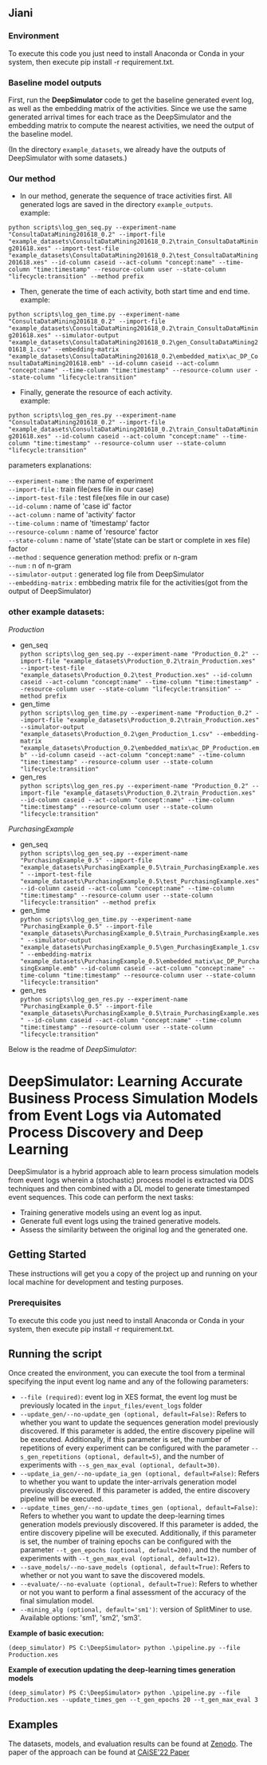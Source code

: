 ## Jiani
### Environment
To execute this code you just need to install Anaconda or Conda in your system, then execute pip install -r requirement.txt.
### Baseline model outputs
First, run the **DeepSimulator** code to get the baseline generated event log, as well as the embedding matrix of the activities.
Since we use the same generated arrival times for each trace as the DeepSimulator and the embedding matrix to compute the nearest activities, we need the output of the baseline model.

(In the directory `example_datasets`, we already have the outputs of DeepSimulator with some datasets.)

### Our method
* In our method, generate the sequence of trace activities first. All generated logs are saved in the directory `example_outputs`.   
example:

`python scripts\log_gen_seq.py --experiment-name "ConsultaDataMining201618_0.2" --import-file "example_datasets\ConsultaDataMining201618_0.2\train_ConsultaDataMining201618.xes" --import-test-file "example_datasets\ConsultaDataMining201618_0.2\test_ConsultaDataMining201618.xes" --id-column caseid --act-column "concept:name" --time-column "time:timestamp" --resource-column user --state-column "lifecycle:transition" --method prefix
`

* Then, generate the time of each activity, both start time and end time.  
example:

`python scripts\log_gen_time.py --experiment-name "ConsultaDataMining201618_0.2" --import-file "example_datasets\ConsultaDataMining201618_0.2\train_ConsultaDataMining201618.xes" --simulator-output "example_datasets\ConsultaDataMining201618_0.2\gen_ConsultaDataMining201618_1.csv" --embedding-matrix "example_datasets\ConsultaDataMining201618_0.2\embedded_matix\ac_DP_ConsultaDataMining201618.emb" --id-column caseid --act-column "concept:name" --time-column "time:timestamp" --resource-column user --state-column "lifecycle:transition"
`

* Finally, generate the resource of each activity.  
example:

`python scripts\log_gen_res.py --experiment-name "ConsultaDataMining201618_0.2" --import-file "example_datasets\ConsultaDataMining201618_0.2\train_ConsultaDataMining201618.xes" --id-column caseid --act-column "concept:name" --time-column "time:timestamp" --resource-column user --state-column "lifecycle:transition"
`

parameters explanations:

`--experiment-name` : the name of experiment  
`--import-file` : train file(xes file in our case)  
`--import-test-file` : test file(xes file in our case)   
`--id-column` : name of 'case id' factor  
`--act-column` : name of 'activity' factor  
`--time-column` : name of 'timestamp' factor  
`--resource-column` : name of 'resource' factor  
`--state-column` : name of 'state'(state can be start or complete in xes file) factor  
`--method` : sequence generation method: prefix or n-gram  
`--num` : n of n-gram  
`--simulator-output` : generated log file from DeepSimulator  
`--embedding-matrix` : embbeding matrix file for the activities(got from the output of DeepSimulator)  


### other example datasets:  
*Production*  
* gen_seq  
`python scripts\log_gen_seq.py --experiment-name "Production_0.2" --import-file "example_datasets\Production_0.2\train_Production.xes" --import-test-file "example_datasets\Production_0.2\test_Production.xes" --id-column caseid --act-column "concept:name" --time-column "time:timestamp" --resource-column user --state-column "lifecycle:transition" --method prefix
`
* gen_time  
`python scripts\log_gen_time.py --experiment-name "Production_0.2" --import-file "example_datasets\Production_0.2\train_Production.xes" --simulator-output "example_datasets\Production_0.2\gen_Production_1.csv" --embedding-matrix "example_datasets\Production_0.2\embedded_matix\ac_DP_Production.emb" --id-column caseid --act-column "concept:name" --time-column "time:timestamp" --resource-column user --state-column "lifecycle:transition"
`
* gen_res  
`python scripts\log_gen_res.py --experiment-name "Production_0.2" --import-file "example_datasets\Production_0.2\train_Production.xes" --id-column caseid --act-column "concept:name" --time-column "time:timestamp" --resource-column user --state-column "lifecycle:transition"
`  

*PurchasingExample*  
* gen_seq  
`python scripts\log_gen_seq.py --experiment-name "PurchasingExample_0.5" --import-file "example_datasets\PurchasingExample_0.5\train_PurchasingExample.xes" --import-test-file "example_datasets\PurchasingExample_0.5\test_PurchasingExample.xes" --id-column caseid --act-column "concept:name" --time-column "time:timestamp" --resource-column user --state-column "lifecycle:transition" --method prefix
`
* gen_time  
`python scripts\log_gen_time.py --experiment-name "PurchasingExample_0.5" --import-file "example_datasets\PurchasingExample_0.5\train_PurchasingExample.xes" --simulator-output "example_datasets\PurchasingExample_0.5\gen_PurchasingExample_1.csv" --embedding-matrix "example_datasets\PurchasingExample_0.5\embedded_matix\ac_DP_PurchasingExample.emb" --id-column caseid --act-column "concept:name" --time-column "time:timestamp" --resource-column user --state-column "lifecycle:transition"
`
* gen_res  
`python scripts\log_gen_res.py --experiment-name "PurchasingExample_0.5" --import-file "example_datasets\PurchasingExample_0.5\train_PurchasingExample.xes" --id-column caseid --act-column "concept:name" --time-column "time:timestamp" --resource-column user --state-column "lifecycle:transition"
`

  
  

Below is the readme of *DeepSimulator*:  



# DeepSimulator: Learning Accurate Business Process Simulation Models from Event Logs via Automated Process Discovery and Deep Learning

DeepSimulator is a hybrid approach able to learn process simulation models from event logs wherein a (stochastic) process model is extracted via DDS techniques and then combined with a DL model to generate timestamped event sequences. This code can perform the next tasks:


* Training generative models using an event log as input.
* Generate full event logs using the trained generative models.
* Assess the similarity between the original log and the generated one.

## Getting Started

These instructions will get you a copy of the project up and running on your local machine for development and testing purposes. 

### Prerequisites

To execute this code you just need to install Anaconda or Conda in your system, then execute pip install -r requirement.txt.

## Running the script

Once created the environment, you can execute the tool from a terminal specifying the input event log name and any of the following parameters:

* `--file (required)`: event log in XES format, the event log must be previously located in the `input_files/event_logs` folder
* `--update_gen/--no-update_gen (optional, default=False)`: Refers to whether you want to update the sequences generation model previously discovered. If this parameter is added, the entire discovery pipeline will be executed. Additionally, if this parameter is set, the number of repetitions of every experiment can be configured with the parameter `--s_gen_repetitions (optional, default=5)`, and the number of experiments with `--s_gen_max_eval (optional, default=30)`.
* `--update_ia_gen/--no-update_ia_gen (optional, default=False)`: Refers to whether you want to update the inter-arrivals generation model previously discovered. If this parameter is added, the entire discovery pipeline will be executed.
* `--update_times_gen/--no-update_times_gen (optional, default=False)`: Refers to whether you want to update the deep-learning times generation models previously discovered. If this parameter is added, the entire discovery pipeline will be executed. Additionally, if this parameter is set, the number of training epochs can be configured with the parameter `--t_gen_epochs (optional, default=200)`, and the number of experiments with `--t_gen_max_eval (optional, default=12)`.
* `--save_models/--no-save_models (optional, default=True)`: Refers to whether or not you want to save the discovered models.
* `--evaluate/--no-evaluate (optional, default=True)`: Refers to whether or not you want to perform a final assessment of the accuracy of the final simulation model.
* `--mining_alg (optional, default='sm1')`: version of SplitMiner to use. Available options: 'sm1', 'sm2', 'sm3'.

**Example of basic execution:**

```shell
(deep_simulator) PS C:\DeepSimulator> python .\pipeline.py --file Production.xes
```

**Example of execution updating the deep-learning times generation models**

```shell
(deep_simulator) PS C:\DeepSimulator> python .\pipeline.py --file Production.xes --update_times_gen --t_gen_epochs 20 --t_gen_max_eval 3
```

## Examples

The datasets, models, and evaluation results can be found at <a href="https://doi.org/10.5281/zenodo.5734443" target="_blank">Zenodo</a>. The paper of the approach can be found at  <a href="https://doi.org/10.1007/978-3-031-07472-1_4" target="_blank">CAiSE'22 Paper</a>

